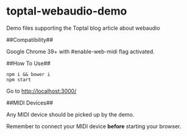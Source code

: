 toptal-webaudio-demo
====================

Demo files supporting the Toptal blog article about webaudio

##Compatibility##

Google Chrome 39+ with #enable-web-midi flag activated.

##How To Use##

    npm i && bower i
    npm start

Go to [http://localhost:3000/](http://localhost:3000/)

##MIDI Devices##

Any MIDI device should be picked up by the demo.

Remember to connect your MIDI device __before__ starting your browser.
